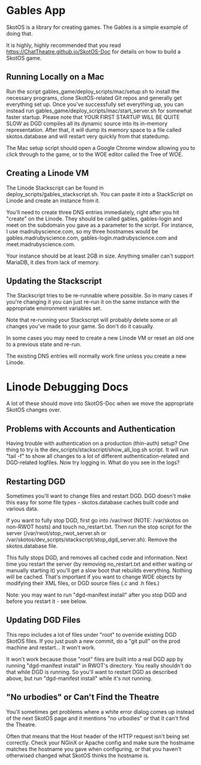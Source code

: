 # Gables App

SkotOS is a library for creating games. The Gables is a simple example of doing that.

It is highly, highly recommended that you read https://ChatTheatre.github.io/SkotOS-Doc for details on how to build a SkotOS game.

## Running Locally on a Mac

Run the script gables_game/deploy_scripts/mac/setup.sh to install the necessary programs, clone SkotOS-related Git repos and generally get everything set up. Once you've successfully set everything up, you can instead run gables_game/deploy_scripts/mac/start_server.sh for somewhat faster startup. Please note that YOUR FIRST STARTUP WILL BE QUITE SLOW as DGD compiles all its dynamic source into its in-memory representation. After that, it will dump its memory space to a file called skotos.database and will restart very quickly from that statedump.

The Mac setup script should open a Google Chrome window allowing you to click through to the game, or to the WOE editor called the Tree of WOE.

## Creating a Linode VM

The Linode Stackscript can be found in deploy_scripts/gables\_stackscript.sh. You can paste it into a StackScript on Linode and create an instance from it.

You'll need to create three DNS entries immediately, right after you hit "create" on the Linode. They should be called gables, gables-login and meet on the subdomain you gave as a parameter to the script. For instance, I use madrubyscience.com, so my three hostnames would be gables.madrubyscience.com, gables-login.madrubyscience.com and meet.madrubyscience.com.

Your instance should be at least 2GB in size. Anything smaller can't support MariaDB, it dies from lack of memory.

## Updating the Stackscript

The Stackscript tries to be re-runnable where possible. So in many cases if you're changing it you can just re-run it on the same instance with the appropriate environment variables set.

Note that re-running your Stackscript will probably delete some or all changes you've made to your game. So don't do it casually.

In some cases you may need to create a new Linode VM or reset an old one to a previous state and re-run.

The existing DNS entries will normally work fine unless you create a new Linode.

# Linode Debugging Docs

A lot of these should move into SkotOS-Doc when we move the appropriate SkotOS changes over.

## Problems with Accounts and Authentication

Having trouble with authentication on a production (thin-auth) setup? One thing to try is the dev_scripts/stackscript/show_all_log.sh script. It will run "tail -f" to show all changes to a lot of different authentication-related and DGD-related logfiles. Now try logging in. What do you see in the logs?

## Restarting DGD

Sometimes you'll want to change files and restart DGD. DGD doesn't make this easy for some file types - skotos.database caches built code and various data.

If you want to fully stop DGD, first go into /var/rwot (NOTE: /var/skotos on non-RWOT hosts) and touch no_restart.txt. Then run the stop script for the server (/var/rwot/stop_rwot_server.sh or /var/skotos/dev_scripts/stackscript/stop_dgd_server.sh). Remove the skotos.database file.

This fully stops DGD, and removes all cached code and information. Next time you restart the server (by removing no_restart.txt and either waiting or manually starting it) you'll get a slow boot that rebuilds everything. Nothing will be cached. That's important if you want to change WOE objects by modifying their XML files, or DGD source files (.c and .h files.)

Note: you may want to run "dgd-manifest install" after you stop DGD and before you restart it - see below.

## Updating DGD Files

This repo includes a lot of files under "root" to override existing DGD SkotOS files. If you just push a new commit, do a "git pull" on the prod machine and restart... It won't work.

It won't work because those "root" files are built into a real DGD app by running "dgd-manifest install" in RWOT's directory. You really shouldn't do that while DGD is running. So you'll want to restart DGD as described above, but run "dgd-manifest install" while it's not running.

## "No urbodies" or Can't Find the Theatre

You'll sometimes get problems where a white error dialog comes up instead of the next SkotOS page and it mentions "no urbodies" or that it can't find the Theatre.

Often that means that the Host header of the HTTP request isn't being set correctly. Check your NGinX or Apache config and make sure the hostname matches the hostname you gave when configuring, or that you haven't otherwised changed what SkotOS thinks the hostname is.
